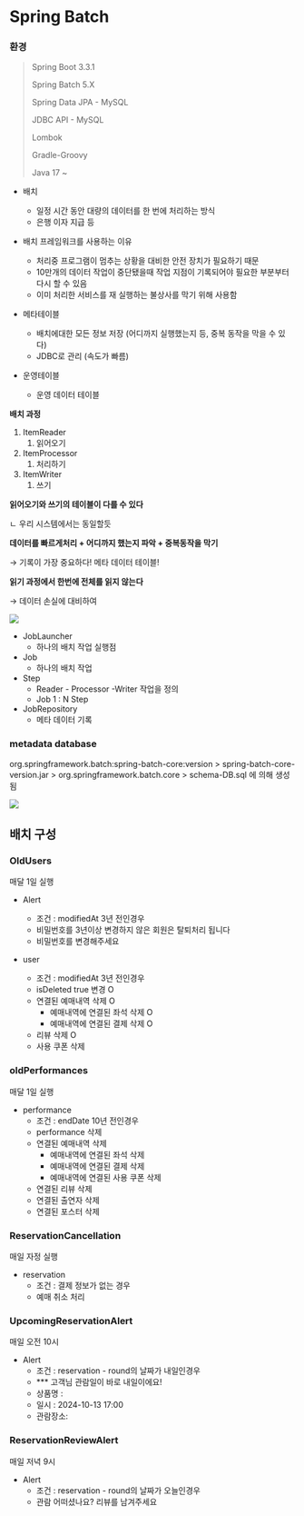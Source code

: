 # Spring Batch

### 환경

> Spring Boot 3.3.1
> 
> Spring Batch 5.X 
> 
> Spring Data JPA - MySQL
>
> JDBC API - MySQL
>
> Lombok
>
> Gradle-Groovy
>
> Java 17 ~

- 배치
    - 일정 시간 동안 대량의 데이터를 한 번에 처리하는 방식
    - 은행 이자 지급 등

- 배치 프레임워크를 사용하는 이유
    - 처리중 프로그램이 멈추는 상황을 대비한 안전 장치가 필요하기 때문
    - 10만개의 데이터 작업이 중단됐을때 작업 지점이 기록되어야 필요한 부분부터 다시 할 수 있음
    - 이미 처리한 서비스를 재 실행하는 불상사를 막기 위해 사용함



- 메타테이블
    - 배치에대한 모든 정보 저장 (어디까지 실행했는지 등, 중복 동작을 막을 수 있다)
    - JDBC로 관리 (속도가 빠름)
- 운영테이블
    - 운영 데이터 테이블

**배치 과정**

1. ItemReader
    1. 읽어오기
2. ItemProcessor
    1. 처리하기
3. ItemWriter
    1. 쓰기

**읽어오기와 쓰기의 테이블이 다를 수 있다**

ㄴ 우리 시스템에서는 동일할듯

**데이터를 빠르게처리 + 어디까지 했는지 파악 + 중복동작을 막기**

→ 기록이 가장 중요하다! 메타 데이터 테이블!

**읽기 과정에서 한번에 전체를 읽지 않는다**

→ 데이터 손실에 대비하여

![](https://img1.daumcdn.net/thumb/R1280x0/?scode=mtistory2&fname=https%3A%2F%2Fblog.kakaocdn.net%2Fdn%2Fmt5XM%2FbtrMvMVRYU2%2FGpTg0S08ycoTBkTziRkUO1%2Fimg.png)

- JobLauncher
    - 하나의 배치 작업 실행점
- Job
    - 하나의 배치 작업
- Step
    - Reader - Processor -Writer 작업을 정의
    - Job 1 : N Step
- JobRepository
    - 메타 데이터 기록

### metadata database

org.springframework.batch:spring-batch-core:version > spring-batch-core-version.jar > org.springframework.batch.core > schema-DB.sql 에 의해 생성됨

![](https://docs.spring.io/spring-batch/reference/_images/meta-data-erd.png)

## 배치 구성

### OldUsers

매달 1일 실행

- Alert
    - 조건 : modifiedAt 3년 전인경우
    - 비밀번호를 3년이상 변경하지 않은 회원은 탈퇴처리 됩니다
    - 비밀번호를 변경해주세요

- user
  - 조건 : modifiedAt 3년 전인경우
  - isDeleted true 변경 O
  - 연결된 예매내역 삭제 O
    - 예매내역에 연결된 좌석 삭제 O
    - 예매내역에 연결된 결제 삭제 O
  - 리뷰 삭제 O
  - 사용 쿠폰 삭제

### oldPerformances

매달 1일 실행

- performance
  - 조건 : endDate 10년 전인경우
  - performance 삭제
  - 연결된 예매내역 삭제
    - 예매내역에 연결된 좌석 삭제
    - 예매내역에 연결된 결제 삭제
    - 예매내역에 연결된 사용 쿠폰 삭제
  - 연결된 리뷰 삭제
  - 연결된 출연자 삭제
  - 연결된 포스터 삭제

### ReservationCancellation

매일 자정 실행

- reservation
  - 조건 : 결제 정보가 없는 경우
  - 예매 취소 처리

### UpcomingReservationAlert

매일 오전 10시

- Alert
  - 조건 : reservation - round의 날짜가 내일인경우
  - *** 고객님 관람일이 바로 내일이에요!
  - 상품명 : 
  - 일시 : 2024-10-13 17:00
  - 관람장소: 

### ReservationReviewAlert

매일 저녁 9시

- Alert
  - 조건 : reservation - round의 날짜가 오늘인경우
  - 관람 어떠셨나요? 리뷰를 남겨주세요
